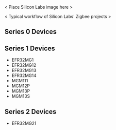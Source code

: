 < Place Silicon Labs image here >

< Typical workflow of Silicon Labs' Zigbee projects >

## Series 0 Devices


## Series 1 Devices
 - EFR32MG1
 - EFR32MG12
 - EFR32MG13
 - EFR32MG14
 - MGM111
 - MGM12P
 - MGM13P
 - MGM13S

## Series 2 Devices
 - EFR32MG21
